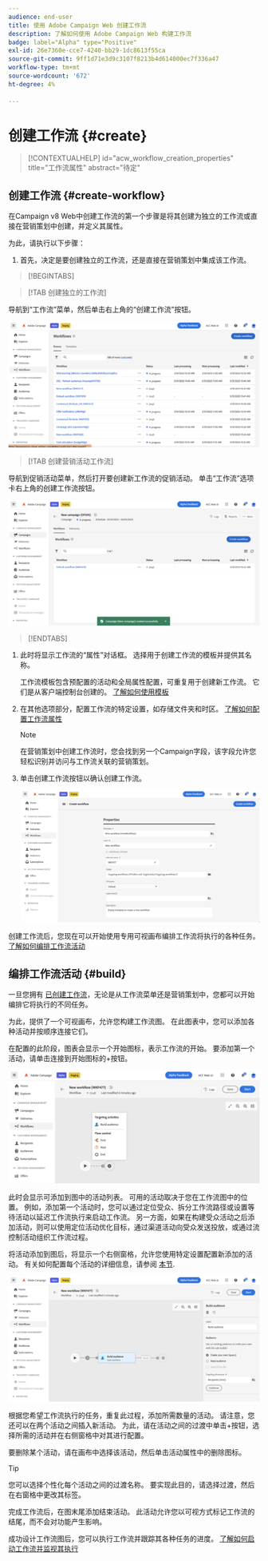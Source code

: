 ```yaml
---
audience: end-user
title: 使用 Adobe Campaign Web 创建工作流
description: 了解如何使用 Adobe Campaign Web 构建工作流
badge: label="Alpha" type="Positive"
exl-id: 26e7360e-cce7-4240-bb29-1dc8613f55ca
source-git-commit: 9ff1d71e3d9c3107f8213b4d614000ec7f336a47
workflow-type: tm+mt
source-wordcount: '672'
ht-degree: 4%

---
```



# 创建工作流 {#create}

>[!CONTEXTUALHELP]
>id="acw_workflow_creation_properties"
>title="工作流属性"
>abstract="待定"

## 创建工作流 {#create-workflow}

在Campaign v8 Web中创建工作流的第一个步骤是将其创建为独立的工作流或直接在营销策划中创建，并定义其属性。

为此，请执行以下步骤：

1. 首先，决定是要创建独立的工作流，还是直接在营销策划中集成该工作流。

>[!BEGINTABS]

>[!TAB 创建独立的工作流]

导航到“工作流”菜单，然后单击右上角的“创建工作流”按钮。

![](assets/workflow-create-standalone.png)

>[!TAB 创建营销活动工作流]

导航到促销活动菜单，然后打开要创建新工作流的促销活动。 单击“工作流”选项卡右上角的创建工作流按钮。

![](assets/workflow-create-campaign.png)

>[!ENDTABS]

1. 此时将显示工作流的“属性”对话框。 选择用于创建工作流的模板并提供其名称。

   工作流模板包含预配置的活动和全局属性配置，可重复用于创建新工作流。 它们是从客户端控制台创建的。 [了解如何使用模板](https://experienceleague.adobe.com/docs/campaign/automation/workflows/introduction/build-a-workflow.html#workflow-templates)

1. 在其他选项部分，配置工作流的特定设置，如存储文件夹和时区。 [了解如何配置工作流属性](workflow-settings.md)

   >[!NOTE]
   >
   >在营销策划中创建工作流时，您会找到另一个Campaign字段，该字段允许您轻松识别并访问与工作流关联的营销策划。

1. 单击创建工作流按钮以确认创建工作流。

   ![](assets/workflow-create.png)

创建工作流后，您现在可以开始使用专用可视画布编排工作流将执行的各种任务。 [了解如何编排工作流活动](#build)

## 编排工作流活动 {#build}

一旦您拥有 [已创建工作流](create-workflow.md)，无论是从工作流菜单还是营销策划中，您都可以开始编排它将执行的不同任务。

为此，提供了一个可视画布，允许您构建工作流图。 在此图表中，您可以添加各种活动并按顺序连接它们。

在配置的此阶段，图表会显示一个开始图标，表示工作流的开始。 要添加第一个活动，请单击连接到开始图标的+按钮。

![](assets/workflow-start.png)

此时会显示可添加到图中的活动列表。 可用的活动取决于您在工作流图中的位置。 例如，添加第一个活动时，您可以通过定位受众、拆分工作流路径或设置等待活动以延迟工作流执行来启动工作流。 另一方面，如果在构建受众活动之后添加活动，则可以使用定位活动优化目标，通过渠道活动向受众发送投放，或通过流控制活动组织工作流过程。

将活动添加到图后，将显示一个右侧窗格，允许您使用特定设置配置新添加的活动。 有关如何配置每个活动的详细信息，请参阅 [本节](get-started-activities.md).

![](assets/workflow-configure-activities.png)

根据您希望工作流执行的任务，重复此过程，添加所需数量的活动。 请注意，您还可以在两个活动之间插入新活动。 为此，请在活动之间的过渡中单击+按钮，选择所需的活动并在右侧窗格中对其进行配置。

要删除某个活动，请在画布中选择该活动，然后单击活动属性中的删除图标。

>[!TIP]
>
>您可以选择个性化每个活动之间的过渡名称。 要实现此目的，请选择过渡，然后在右窗格中更改其标签。

完成工作流后，在图末尾添加结束活动。 此活动允许您以可视方式标记工作流的结尾，而不会对功能产生影响。

成功设计工作流图后，您可以执行工作流并跟踪其各种任务的进度。 [了解如何启动工作流并监视其执行](start-monitor-workflows.md)
